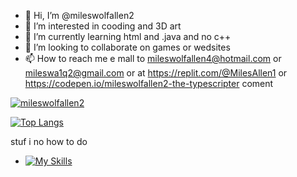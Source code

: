 - 👋 Hi, I’m @mileswolfallen2
- 👀 I’m interested in  cooding and 3D art
- 🌱 I’m currently learning html and .java and no c++
- 💞️ I’m looking to collaborate on games or wedsites
- 📫 How to reach me e mall to mileswolfallen4@hotmail.com or  mileswa1q2@gmail.com or at https://replit.com/@MilesAllen1 or https://codepen.io/mileswolfallen2-the-typescripter  coment

<!---
mileswolfallen2/mileswolfallen2 is a ✨ special ✨ repository because its `README.md` (this file) appears on your GitHub profile.
You can click the Preview link to take a look at your changes.
--->


[![mileswolfallen2](https://github-readme-stats.vercel.app/api?username=mileswolfallen2)](https://github.com/anuraghazra/github-readme-stats)





[![Top Langs](https://github-readme-stats.vercel.app/api/top-langs/?username=mileswolfallen2)](https://github.com/anuraghazra/github-readme-stats)

stuf i no how to do 
- [![My Skills](https://skillicons.dev/icons?i=js,html,css,bash,blender,cloudflare,git,github,gitlab,linux,mint,netlify,py,raspberrypi,replit,ubuntu,unity,unreal,vscode,windows,arch,apple)](https://skillicons.dev)
